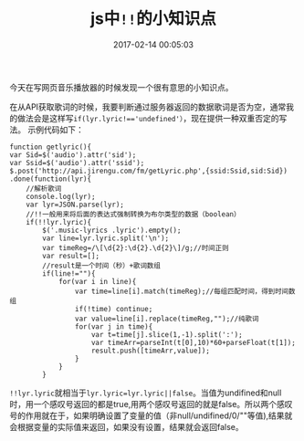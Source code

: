 ﻿---
title: js中`!!`的小知识点
date: 2017-02-14 00:05:03
tags: javascript
---
今天在写网页音乐播放器的时候发现一个很有意思的小知识点。

在从API获取歌词的时候，我要判断通过服务器返回的数据歌词是否为空，通常我的做法会是这样写`if(lyr.lyric!=='undefined'）`，现在提供一种双重否定的写法。
示例代码如下：

    function getlyric(){
	var Sid=$('audio').attr('sid');
	var Ssid=$('audio').attr('ssid');
	$.post('http://api.jirengu.com/fm/getLyric.php',{ssid:Ssid,sid:Sid})
	.done(function(lyr){
		//解析歌词
		console.log(lyr); 
		var lyr=JSON.parse(lyr);
		//!!一般用来将后面的表达式强制转换为布尔类型的数据（boolean）
		if(!!lyr.lyric){
			$('.music-lyrics .lyric').empty();
			var line=lyr.lyric.split('\n');
			var timeReg=/\[\d{2}:\d{2}.\d{2}\]/g;//时间正则
			var result=[];
			//result是一个时间（秒）+歌词数组
			if(line!=""){
				for(var i in line){
					var time=line[i].match(timeReg);//每组匹配时间，得到时间数组
					if(!time) continue;
					var value=line[i].replace(timeReg,"");//纯歌词
					for(var j in time){
						var t=time[j].slice(1,-1).split(':');
						var timeArr=parseInt(t[0],10)*60+parseFloat(t[1]);
						result.push([timeArr,value]);
					}
				}
			}

`!!lyr.lyric`就相当于`lyr.lyric=lyr.lyric||false`。当值为undifined和null时，用一个感叹号返回的都是true,用两个感叹号返回的就是false。所以两个感叹号的作用就在于，如果明确设置了变量的值（非null/undifined/0/""等值),结果就会根据变量的实际值来返回，如果没有设置，结果就会返回false。 

